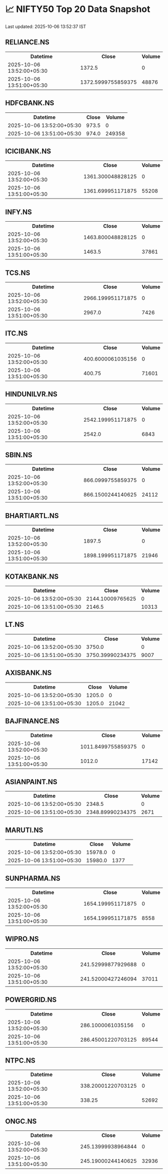 # 📈 NIFTY50 Top 20 Data Snapshot

Last updated: 2025-10-06 13:52:37 IST

## RELIANCE.NS

<table>
  <tr><th>Datetime</th><th>Close</th><th>Volume</th></tr>
  <tr><td>2025-10-06 13:52:00+05:30</td><td>1372.5</td><td>0</td></tr>
  <tr><td>2025-10-06 13:51:00+05:30</td><td>1372.5999755859375</td><td>48876</td></tr>
</table>

## HDFCBANK.NS

<table>
  <tr><th>Datetime</th><th>Close</th><th>Volume</th></tr>
  <tr><td>2025-10-06 13:52:00+05:30</td><td>973.5</td><td>0</td></tr>
  <tr><td>2025-10-06 13:51:00+05:30</td><td>974.0</td><td>249358</td></tr>
</table>

## ICICIBANK.NS

<table>
  <tr><th>Datetime</th><th>Close</th><th>Volume</th></tr>
  <tr><td>2025-10-06 13:52:00+05:30</td><td>1361.300048828125</td><td>0</td></tr>
  <tr><td>2025-10-06 13:51:00+05:30</td><td>1361.699951171875</td><td>55208</td></tr>
</table>

## INFY.NS

<table>
  <tr><th>Datetime</th><th>Close</th><th>Volume</th></tr>
  <tr><td>2025-10-06 13:52:00+05:30</td><td>1463.800048828125</td><td>0</td></tr>
  <tr><td>2025-10-06 13:51:00+05:30</td><td>1463.5</td><td>37861</td></tr>
</table>

## TCS.NS

<table>
  <tr><th>Datetime</th><th>Close</th><th>Volume</th></tr>
  <tr><td>2025-10-06 13:52:00+05:30</td><td>2966.199951171875</td><td>0</td></tr>
  <tr><td>2025-10-06 13:51:00+05:30</td><td>2967.0</td><td>7426</td></tr>
</table>

## ITC.NS

<table>
  <tr><th>Datetime</th><th>Close</th><th>Volume</th></tr>
  <tr><td>2025-10-06 13:52:00+05:30</td><td>400.6000061035156</td><td>0</td></tr>
  <tr><td>2025-10-06 13:51:00+05:30</td><td>400.75</td><td>71601</td></tr>
</table>

## HINDUNILVR.NS

<table>
  <tr><th>Datetime</th><th>Close</th><th>Volume</th></tr>
  <tr><td>2025-10-06 13:52:00+05:30</td><td>2542.199951171875</td><td>0</td></tr>
  <tr><td>2025-10-06 13:51:00+05:30</td><td>2542.0</td><td>6843</td></tr>
</table>

## SBIN.NS

<table>
  <tr><th>Datetime</th><th>Close</th><th>Volume</th></tr>
  <tr><td>2025-10-06 13:52:00+05:30</td><td>866.0999755859375</td><td>0</td></tr>
  <tr><td>2025-10-06 13:51:00+05:30</td><td>866.1500244140625</td><td>24112</td></tr>
</table>

## BHARTIARTL.NS

<table>
  <tr><th>Datetime</th><th>Close</th><th>Volume</th></tr>
  <tr><td>2025-10-06 13:52:00+05:30</td><td>1897.5</td><td>0</td></tr>
  <tr><td>2025-10-06 13:51:00+05:30</td><td>1898.199951171875</td><td>21946</td></tr>
</table>

## KOTAKBANK.NS

<table>
  <tr><th>Datetime</th><th>Close</th><th>Volume</th></tr>
  <tr><td>2025-10-06 13:52:00+05:30</td><td>2144.10009765625</td><td>0</td></tr>
  <tr><td>2025-10-06 13:51:00+05:30</td><td>2146.5</td><td>10313</td></tr>
</table>

## LT.NS

<table>
  <tr><th>Datetime</th><th>Close</th><th>Volume</th></tr>
  <tr><td>2025-10-06 13:52:00+05:30</td><td>3750.0</td><td>0</td></tr>
  <tr><td>2025-10-06 13:51:00+05:30</td><td>3750.39990234375</td><td>9007</td></tr>
</table>

## AXISBANK.NS

<table>
  <tr><th>Datetime</th><th>Close</th><th>Volume</th></tr>
  <tr><td>2025-10-06 13:52:00+05:30</td><td>1205.0</td><td>0</td></tr>
  <tr><td>2025-10-06 13:51:00+05:30</td><td>1205.0</td><td>21042</td></tr>
</table>

## BAJFINANCE.NS

<table>
  <tr><th>Datetime</th><th>Close</th><th>Volume</th></tr>
  <tr><td>2025-10-06 13:52:00+05:30</td><td>1011.8499755859375</td><td>0</td></tr>
  <tr><td>2025-10-06 13:51:00+05:30</td><td>1012.0</td><td>17142</td></tr>
</table>

## ASIANPAINT.NS

<table>
  <tr><th>Datetime</th><th>Close</th><th>Volume</th></tr>
  <tr><td>2025-10-06 13:52:00+05:30</td><td>2348.5</td><td>0</td></tr>
  <tr><td>2025-10-06 13:51:00+05:30</td><td>2348.89990234375</td><td>2671</td></tr>
</table>

## MARUTI.NS

<table>
  <tr><th>Datetime</th><th>Close</th><th>Volume</th></tr>
  <tr><td>2025-10-06 13:52:00+05:30</td><td>15978.0</td><td>0</td></tr>
  <tr><td>2025-10-06 13:51:00+05:30</td><td>15980.0</td><td>1377</td></tr>
</table>

## SUNPHARMA.NS

<table>
  <tr><th>Datetime</th><th>Close</th><th>Volume</th></tr>
  <tr><td>2025-10-06 13:52:00+05:30</td><td>1654.199951171875</td><td>0</td></tr>
  <tr><td>2025-10-06 13:51:00+05:30</td><td>1654.199951171875</td><td>8558</td></tr>
</table>

## WIPRO.NS

<table>
  <tr><th>Datetime</th><th>Close</th><th>Volume</th></tr>
  <tr><td>2025-10-06 13:52:00+05:30</td><td>241.52999877929688</td><td>0</td></tr>
  <tr><td>2025-10-06 13:51:00+05:30</td><td>241.52000427246094</td><td>37011</td></tr>
</table>

## POWERGRID.NS

<table>
  <tr><th>Datetime</th><th>Close</th><th>Volume</th></tr>
  <tr><td>2025-10-06 13:52:00+05:30</td><td>286.1000061035156</td><td>0</td></tr>
  <tr><td>2025-10-06 13:51:00+05:30</td><td>286.45001220703125</td><td>89544</td></tr>
</table>

## NTPC.NS

<table>
  <tr><th>Datetime</th><th>Close</th><th>Volume</th></tr>
  <tr><td>2025-10-06 13:52:00+05:30</td><td>338.20001220703125</td><td>0</td></tr>
  <tr><td>2025-10-06 13:51:00+05:30</td><td>338.25</td><td>52692</td></tr>
</table>

## ONGC.NS

<table>
  <tr><th>Datetime</th><th>Close</th><th>Volume</th></tr>
  <tr><td>2025-10-06 13:52:00+05:30</td><td>245.13999938964844</td><td>0</td></tr>
  <tr><td>2025-10-06 13:51:00+05:30</td><td>245.19000244140625</td><td>32936</td></tr>
</table>

